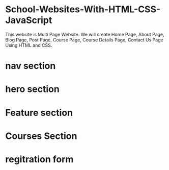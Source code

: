 # School-Websites-With-HTML-CSS-JavaScript
This website is Multi Page Website. We will create Home Page, About Page, Blog Page, Post Page, Course Page, Course Details Page, Contact Us Page Using HTML and CSS.
# nav section
# hero section
# Feature section
# Courses Section
# regitration form